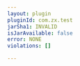 ```yaml
---
layout: plugin
pluginId: com.zx.test
jarSha1: INVALID
isJarAvailable: false
error: NONE
violations: []

---
```

